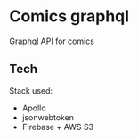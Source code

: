# Comics graphql
Graphql API for comics

## Tech
Stack used:
 - Apollo
 - jsonwebtoken
 - Firebase + AWS S3